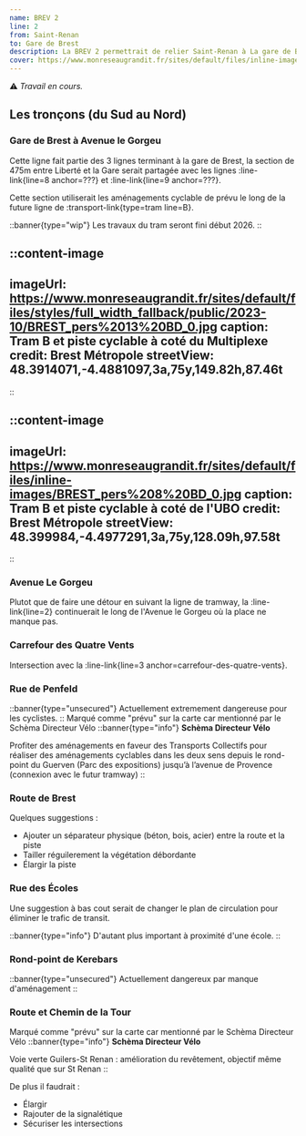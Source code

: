 ```yaml
---
name: BREV 2
line: 2
from: Saint-Renan
to: Gare de Brest
description: La BREV 2 permettrait de relier Saint-Renan à La gare de Brest par Guilers et le Parc Expo en moins de 30min. Elle suivrait une grande partie du cheminement existant et bénéficierait des nouveaux aménagements cyclables le long de la nouvelle ligne de tramway. Après Bellevue, la différence notable est qu'elle continuerait le long de la rue de Penfeld plutot que de faire un détour par les rives de Penfeld. Sur du long terme, elle pourrait etre continuée jusqu'à Plouarzel.
cover: https://www.monreseaugrandit.fr/sites/default/files/inline-images/BREST_pers%208%20BD_0.jpg
---
```


⚠️ *Travail en cours.*

## Les tronçons (du Sud au Nord)

### Gare de Brest à Avenue le Gorgeu

Cette ligne fait partie des 3 lignes terminant à la gare de Brest, la section de 475m entre Liberté et la Gare serait partagée avec les lignes :line-link{line=8 anchor=???} et :line-link{line=9 anchor=???}.

Cette section utiliserait les aménagements cyclable de prévu le long de la future ligne de :transport-link{type=tram line=B}.

::banner{type="wip"}
Les travaux du tram seront fini début 2026.
::

::content-image
---
imageUrl: https://www.monreseaugrandit.fr/sites/default/files/styles/full_width_fallback/public/2023-10/BREST_pers%2013%20BD_0.jpg
caption: Tram B et piste cyclable à coté du Multiplexe
credit: Brest Métropole
streetView: 48.3914071,-4.4881097,3a,75y,149.82h,87.46t
---
::


::content-image
---
imageUrl: https://www.monreseaugrandit.fr/sites/default/files/inline-images/BREST_pers%208%20BD_0.jpg
caption: Tram B et piste cyclable à coté de l'UBO
credit: Brest Métropole
streetView: 48.399984,-4.4977291,3a,75y,128.09h,97.58t
---
::

### Avenue Le Gorgeu

Plutot que de faire une détour en suivant la ligne de tramway, la :line-link{line=2} continuerait le long de l'Avenue le Gorgeu où la place ne manque pas.

### Carrefour des Quatre Vents
Intersection avec la :line-link{line=3 anchor=carrefour-des-quatre-vents}.

### Rue de Penfeld

::banner{type="unsecured"}
Actuellement extremement dangereuse pour les cyclistes.
::
Marqué comme "prévu" sur la carte car mentionné par le Schèma Directeur Vélo
::banner{type="info"}
**Schèma Directeur Vélo**

Profiter des aménagements en faveur des Transports Collectifs pour réaliser des aménagements cyclables dans les deux sens depuis le rond-point du Guerven (Parc des expositions) jusqu’à l’avenue de Provence (connexion avec le futur tramway)
::

### Route de Brest
Quelques suggestions :
- Ajouter un séparateur physique (béton, bois, acier) entre la route et la piste
- Tailler réguilerement la végétation débordante
- Élargir la piste

### Rue des Écoles

Une suggestion à bas cout serait de changer le plan de circulation pour éliminer le trafic de transit.

::banner{type="info"}
D'autant plus important à proximité d'une école.
::

### Rond-point de Kerebars

::banner{type="unsecured"}
Actuellement dangereux par manque d'aménagement
::

### Route et Chemin de la Tour
Marqué comme "prévu" sur la carte car mentionné par le Schèma Directeur Vélo
::banner{type="info"}
**Schèma Directeur Vélo**

Voie verte Guilers-St Renan : amélioration du revêtement, objectif même qualité que sur St Renan
::

De plus il faudrait :
- Élargir
- Rajouter de la signalétique
- Sécuriser les intersections